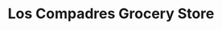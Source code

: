 ---
title: "Los Compadres Grocery Store"
url: /camden/los-compadres-grocery-store/
shop: Lebensmittel
---